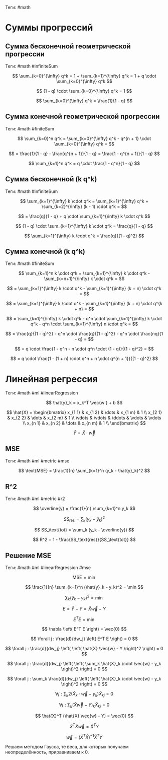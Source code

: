 Теги: #math
# Суммы прогрессий
## Сумма бесконечной геометрической прогрессии
Теги: #math #infiniteSum

$$
\sum_{k=0}^{\infty} q^k = 1 + \sum_{k=1}^{\infty} q^k = 1 + q \cdot \sum_{k=0}^{\infty} q^k
$$

$$
(1 - q) \cdot \sum_{k=0}^{\infty} q^k = 1
$$

$$
\sum_{k=0}^{\infty} q^k = \frac{1}{1 - q}
$$

## Сумма конечной геометрической прогрессии
Теги: #math #finiteSum

$$
\sum_{k=0}^n q^k = \sum_{k=0}^{\infty} q^k - q^{n + 1} \cdot \sum_{k=0}^{\infty} q^k =
$$

$$
= \frac{1}{1 - q} - \frac{q^{n + 1}}{1 - q} = \frac{1 - q^{n + 1}}{1 - q}
$$

$$
\sum_{k=1}^n q^k = q \cdot \frac{1 - q^n}{1 - q}
$$

## Сумма бесконечной (k q^k)
Теги: #math #infiniteSum

$$
\sum_{k=1}^{\infty} k \cdot q^k = \sum_{k=1}^{\infty} q^k + \sum_{k=2}^{\infty} (k - 1) \cdot q^k =
$$

$$
= \frac{q}{1 - q} + q \cdot \sum_{k=1}^{\infty} k \cdot q^k
$$

$$
(1 - q) \cdot \sum_{k=1}^{\infty} k \cdot q^k = \frac{q}{1 - q}
$$

$$
\sum_{k=1}^{\infty} k \cdot q^k = \frac{q}{(1 - q)^2}
$$

## Сумма конечной (k q^k)
Теги: #math #finiteSum

$$
\sum_{k=1}^n k \cdot q^k = \sum_{k=1}^{\infty} k \cdot q^k - \sum_{k=n+1}^{\infty} k \cdot q^k =
$$

$$
= \sum_{k=1}^{\infty} k \cdot q^k - \sum_{k=1}^{\infty} (k + n) \cdot q^k =
$$

$$
= \sum_{k=1}^{\infty} k \cdot q^k - \sum_{k=1}^{\infty} (k + n) \cdot q^{k + n} =
$$

$$
= \sum_{k=1}^{\infty} k \cdot q^k - q^n \cdot \sum_{k=1}^{\infty} k \cdot q^k - q^n \cdot \sum_{k=1}^{\infty} n \cdot q^k =
$$

$$
= \frac{q}{(1 - q)^2} - q^n \cdot \frac{q}{(1 - q)^2} - q^n \cdot \frac{nq}{1 - q} =
$$

$$
= q \cdot \frac{1 - q^n - n \cdot q^n \cdot (1 - q)}{(1 - q)^2} =
$$

$$
= q \cdot \frac{1 - (1 + n) \cdot q^n + n \cdot q^{n + 1}}{(1 - q)^2}
$$

# Линейная регрессия
Теги: #math #ml #linearRegression

$$
\hat{y}_k = x_k^T \vec{w'} + b
$$

$$
\hat{X} =
    \begin{bmatrix}
        x_{1 1} & x_{1 2} & \dots  & x_{1 m} & 1      \\
        x_{2 1} & x_{2 2} & \dots  & x_{2 m} & 1      \\
        \vdots  & \vdots  & \ddots & \vdots  & \vdots \\
        x_{n 1} & x_{n 2} & \dots  & x_{n m} & 1      \\
    \end{bmatrix}
$$

$$
\hat{Y} = \hat{X} \cdot \vec{w}
$$

## MSE

Теги: #math #ml #metric #mse

$$
\text{MSE} = \frac{1}{n} \sum_{k=1}^n (y_k - \hat{y}_k)^2
$$

## R^2
Теги: #math #ml #metric #r2

$$
\overline{y} = \frac{1}{n} \sum_{k=1}^n y_k
$$

$$
SS_\text{res} = \sum_k (y_k - \hat{y}_k)^2
$$

$$
SS_\text{tot} = \sum_k (y_k - \overline{y})
$$

$$
R^2 = 1 - \frac{SS_\text{res}}{SS_\text{tot}}
$$

## Решение MSE
Теги: #math #ml #linearRegression #mse

$$
\text{MSE} = \min
$$

$$
\frac{1}{n} \sum_{k=1}^n (\hat{y}_k - y_k)^2 = \min
$$

$$
\sum_k (\hat{y}_k - y_k)^2 = \min
$$

$$
E = \hat{Y} - Y = \hat{X} \vec{w} - Y
$$

$$
E^T E = \min
$$

$$
\nabla \left( E^T E \right) = \vec{0}
$$

$$
\forall j : \frac{d}{dw_j} \left( E^T E \right) = 0
$$

$$
\forall j : \frac{d}{dw_j} \left( \left( \hat{X} \vec{w} - Y \right)^2 \right) = 0
$$

$$
\forall j : \frac{d}{dw_j} \left( \left( \sum_k \hat{X}_k \cdot \vec{w} - y_k \right)^2 \right) = 0
$$

$$
\forall j : \sum_k \frac{d}{dw_j} \left( \left( \hat{X}_k \cdot \vec{w} - y_k \right)^2 \right) = 0
$$

$$
\forall j : \sum_k 2 (\hat{X}_k \cdot \vec{w} - y_k) \hat{X}_{kj} = 0
$$

$$
\forall j : \sum_k (\hat{X} \vec{w} - Y)_k \hat{X}_{kj} = 0
$$

$$
\hat{X}^T (\hat{X} \vec{w} - Y) = \vec{0}
$$

$$
\hat{X}^T \hat{X} \vec{w} = \hat{X}^T Y
$$

$$
\vec{w} = \left( \hat{X}^T \hat{X} \right)^{-1} \hat{X}^T Y
$$

Решаем методом Гаусса, те веса, для которых получаем неопределённость, приравниваем к 0.
